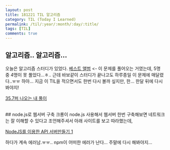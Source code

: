 ```yaml
---
layout: post
title: 181221 TIL 알고리즘
category: TIL (Today I Learned)
permalink: /til/:year/:month/:day/:title/
tags: [TIL]
comments: true
---
```


## 알고리즘.. 알고리즘... 

오늘은 알고리즘 스터디가 있었다. 
[베스트 앨범](https://programmers.co.kr/learn/courses/30/lessons/42579?language=javascript) <- 이 문제를 풀어오는 거였는데, 5명 중 4명이 못 풀었다...ㅎ..
근데 바보같이 스터디가 끝나고도 하루종일 이 문제에 매달렸다..ㅠㅠ 하아... 지금 이 TIL을 적으면서도 한번 다시 볼까 싶지만, 한... 한달 뒤에 다시봐야지! 

[35.7퍼 나오는 내 풀이](https://gist.github.com/developersoom/6e4734bdb8aa826455feafbf861a532b)

<br>
## node.js로 웹서버 구축 
크롱이 node.js 사용해서 웹서버 한번 구축해보면 네트워크는 잘 이해할 수 있다고 조언해주셔서 아래 사이트를 보고 따라했는데, 

[NodeJS를 이용한 API 서버만들기 1](http://webframeworks.kr/tutorials/nodejs/api-server-by-nodejs-01/)

하다가 계속 에러남.ㅠㅠ.. npm이 어떠한 에러가 난다... 주말에 다시 해봐야지... 